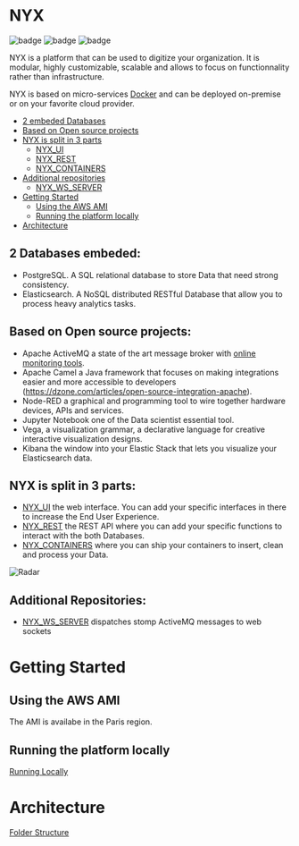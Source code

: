 # NYX

![badge](https://img.shields.io/badge/made%20with-vuejs-blue.svg?style=flat-square)
![badge](https://img.shields.io/badge/made%20with-python-blue.svg?style=flat-square)
![badge](https://img.shields.io/github/last-commit/snuids/nyx)

NYX is a platform that can be used to digitize your organization. 
It is modular, highly customizable, scalable and allows to focus on functionnality rather than infrastructure. 

NYX is based on micro-services [Docker](https://www.docker.com/why-docker) and can be deployed on-premise or on your favorite cloud provider.

- [2 embeded Databases](#2-databases-embeded)
- [Based on Open source projects](#based-on-open-source-projects)
- [NYX is split in 3 parts](#based-on-open-source-projects)
  - [NYX_UI](https://github.com/snuids/nyx_ui)
  - [NYX_REST](https://github.com/snuids/nyx_rest)
  - [NYX_CONTAINERS](https://github.com/snuids/nyx_containers)
- [Additional repositories](#additional-reporsitories)
  - [NYX_WS_SERVER](https://github.com/snuids/nyx_ws_server)
- [Getting Started](#getting-started)
  - [Using the AWS AMI](#using-the-aws-ami)
  - [Running the platform locally](running_locally.md)
- [Architecture](folder_contents.md)

## 2 Databases embeded:

- PostgreSQL. A SQL relational database to store Data that need strong consistency.
- Elasticsearch. A NoSQL distributed RESTful Database that allow you to process heavy analytics tasks.

## Based on Open source projects:

* Apache ActiveMQ a state of the art message broker with [online monitoring tools](https://github.com/snuids/AMQC).
* Apache Camel a Java framework that focuses on making integrations easier
and more accessible to developers (https://dzone.com/articles/open-source-integration-apache).
* Node-RED a graphical and programming tool to wire together hardware
devices, APIs and services.
* Jupyter Notebook one of the Data scientist essential tool.
* Vega, a visualization grammar, a declarative language for creative interactive
visualization designs.
* Kibana the window into your Elastic Stack that lets you visualize your
Elasticsearch data.


## NYX is split in 3 parts:

* [NYX_UI](https://github.com/snuids/nyx_ui) the web interface. You can add your specific interfaces in there to
increase the End User Experience.
* [NYX_REST](https://github.com/snuids/nyx_rest)  the REST API where you can add your specific functions to
interact with the both Databases.
* [NYX_CONTAINERS](https://github.com/snuids/nyx_containers) where you can ship your containers to insert, clean and
process your Data.

![Radar](https://raw.githubusercontent.com/snuids/nyx/master/medias/Untitled.gif)

## Additional Repositories:

* [NYX_WS_SERVER](https://github.com/snuids/nyx_ws_server) dispatches stomp ActiveMQ messages to web sockets

# Getting Started

## Using the AWS AMI

The AMI is availabe in the Paris region.

## Running the platform locally

[Running Locally](running_locally.md)

# Architecture

[Folder Structure](folder_contents.md)
